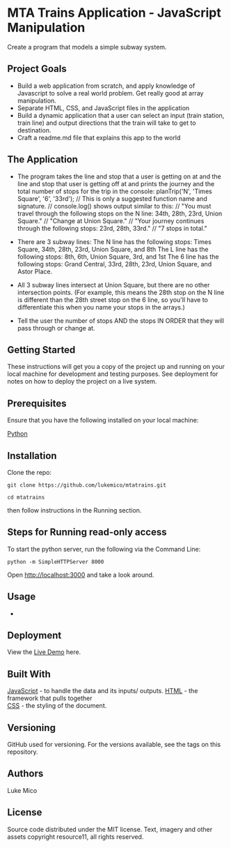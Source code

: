 # MTA Trains Application - JavaScript Manipulation
Create a program that models a simple subway system.

## Project Goals
* Build a web application from scratch, and apply knowledge of Javascript to solve a real world problem. Get really good at array manipulation.
* Separate HTML, CSS, and JavaScript files in the application
* Build a dynamic application that a user can select an input (train station, train line) and output directions that the train will take to get to destination. 
* Craft a readme.md file that explains this app to the world

## The Application 
* The program takes the line and stop that a user is getting on at and the line and stop that user is getting off at and prints the journey and the total number of stops for the trip in the console:
planTrip('N', 'Times Square', '6', '33rd'); // This is only a suggested function name and signature.
// console.log() shows output similar to this: // "You must travel through the following stops on the N line: 34th, 28th, 23rd, Union Square." // "Change at Union Square." // "Your journey continues through the following stops: 23rd, 28th, 33rd." // "7 stops in total."

* There are 3 subway lines: The N line has the following stops: Times Square, 34th, 28th, 23rd, Union Square, and 8th The L line has the following stops: 8th, 6th, Union Square, 3rd, and 1st The 6 line has the following stops: Grand Central, 33rd, 28th, 23rd, Union Square, and Astor Place.

* All 3 subway lines intersect at Union Square, but there are no other intersection points. (For example, this means the 28th stop on the N line is different than the 28th street stop on the 6 line, so you'll have to differentiate this when you name your stops in the arrays.)

* Tell the user the number of stops AND the stops IN ORDER that they will pass through or change at.


## Getting Started
These instructions will get you a copy of the project up and running on your local machine for development and testing purposes. See deployment for notes on how to deploy the project on a live system.

## Prerequisites
Ensure that you have the following installed on your local machine:

[Python](https://www.python.org/downloads/)  


## Installation 
Clone the repo:

```
git clone https://github.com/lukemico/mtatrains.git

cd mtatrains
```

then follow instructions in the Running section.


## Steps for Running read-only access
To start the python server, run the following via the Command Line:

```
python -m SimpleHTTPServer 8000
```

Open [http://localhost:3000](http://localhost:8000) and take a look around.

## Usage 
* 


## Deployment
View the [Live Demo](https://mtatrains.herokuapp.com/) here.


## Built With
[JavaScript](https://developer.mozilla.org/bm/docs/Web/JavaScript) - to handle the data and its inputs/ outputs. 
[HTML](https://www.w3.org/html/) - the framework that pulls together  
[CSS](https://www.w3.org/Style/CSS/) - the styling of the document. 


## Versioning
GitHub used for versioning. For the versions available, see the tags on this repository.

## Authors
Luke Mico

## License
Source code distributed under the MIT license. Text, imagery and other assets copyright resource11, all rights reserved.



